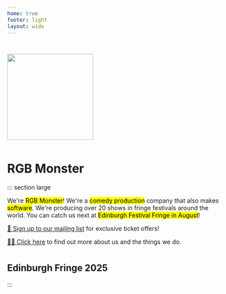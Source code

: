 ```yaml
---
home: true
footer: light
layout: wide
---
```


<div class="flexer" style="justify-content: center; margin-top: 3em;"><img src="/monster.webp" style="width: min(200px, 40vw);" /></div>

<h1 class="standalone" style="padding-top: 10px;">
    RGB Monster
</h1>

::: section large

We're <mark>RGB Monster</mark>! We're a <mark class="subtle">comedy production</mark> company that also makes <mark class="subtle">software</mark>. We're producing over 20 shows in fringe festivals around the world.
You can catch us next at <mark class="subtle">Edinburgh Festival Fringe in August</mark>!

[📩 Sign up to our mailing list](https://buttondown.com/edinburgh-fringe) for exclusive ticket offers!

[🧑‍🔧️ Click here](/about-us) to find out more about us and the things we do.

#

## Edinburgh Fringe 2025

:::

<ShowTypesListing filter="Edinburgh August 2025" />
